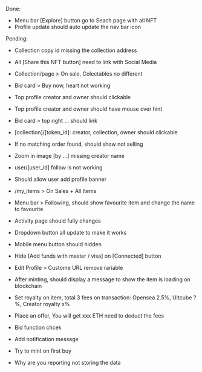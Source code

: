 Done:
- Menu bar [Explore] button go to Seach page with all NFT
- Profile update should auto update the nav bar icon

Pending:
- Collection copy id missing the collection address
- All [Share this NFT button] need to link with Social Media
- Collection/page > On sale, Colectables no different
- Bid card > Buy now, heart not working
- Top profile creator and owner should clickable
- Top profile creator and owner should have mouse over hint
- Bid card > top right ... should link
- [collection]/[token_id]: creator, collection, owner should clickable
- If no matching order found, should show not selling
- Zoom in image [by ...] missing creator name
- user/[user_id] follow is not working
- Should allow user add profile banner
- /my_items > On Sales + All Items
- Menu bar > Following, should show favourite item and change the name to favourite
- Activity page should fully changes
- Dropdown button all update to make it works
- Mobile menu button should hidden
- Hide [Add funds with master / visa] on [Connected] button
- Edit Profile > Custome URL remove rariable
- After minting, should display a message to show the item is loading on blockchain
- Set royalty on item, total 3 fees on transaction: Opensea 2.5%, Ultcube ?%, Creator royalty x%
- Place an offer, You will get xxx ETH need to deduct the fees
- Bid function chcek
- Add notification message
- Try to mint on first buy

- Why are you reporting not storing the data